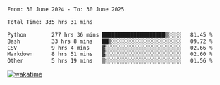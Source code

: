 <!--START_SECTION:waka-->

```txt
From: 30 June 2024 - To: 30 June 2025

Total Time: 335 hrs 31 mins

Python        277 hrs 36 mins ████████████████████▒░░░░   81.45 %
Bash          33 hrs 8 mins   ██▒░░░░░░░░░░░░░░░░░░░░░░   09.72 %
CSV           9 hrs 4 mins    ▓░░░░░░░░░░░░░░░░░░░░░░░░   02.66 %
Markdown      8 hrs 51 mins   ▓░░░░░░░░░░░░░░░░░░░░░░░░   02.60 %
Other         5 hrs 19 mins   ▒░░░░░░░░░░░░░░░░░░░░░░░░   01.56 %
```

<!--END_SECTION:waka-->
[![wakatime](https://wakatime.com/badge/user/5f89a63a-5294-4958-ad30-2b3455e63f2a.svg)](https://wakatime.com/@5f89a63a-5294-4958-ad30-2b3455e63f2a)
